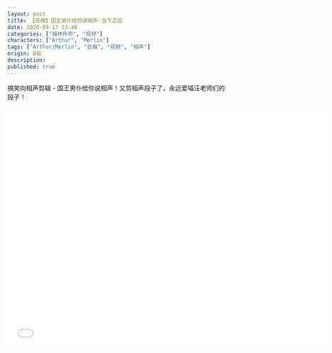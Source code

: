 ```yaml
---
layout: post
title: 【亚梅】国王男仆给你讲相声-当下之症
date: 2020-09-17 13:48
categories: ["梅林传奇", "视频"]
characters: ["Arthur", "Merlin"]
tags: ["Arthur/Merlin", "亚梅", "视频", "相声"]
origin: B站
description: 
published: true
---
```


搞笑向相声剪辑 - 国王男仆给你说相声！又剪相声段子了，永远爱喵汪老师们的段子！

<iframe width="720" height="540" src="//player.bilibili.com/player.html?aid=584590543&bvid=BV1wz4y1Z7NC&cid=236361039&page=1" scrolling="no" border="0" frameborder="no" framespacing="0" allow="accelerometer; autoplay;" allowfullscreen="true"> </iframe>
